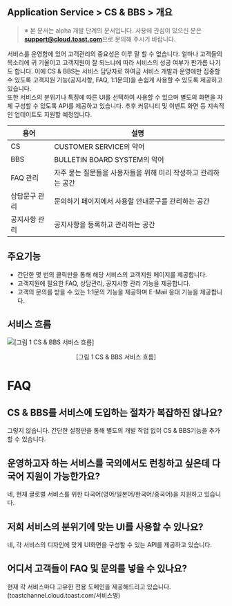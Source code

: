 ## Application Service > CS & BBS > 개요

> ※ 본 문서는 alpha 개발 단계의 문서입니다.
> 사용에 관심이 있으신 분은 **support@cloud.toast.com**으로 문의해 주시기 바랍니다.

서비스를 운영함에 있어 고객관리의 중요성은 이루 말 할 수 없습니다. 얼마나 고객들의 목소리에 귀 기울이고 고객지원이 잘 되느냐에 따라 서비스의 성공 여부가 판가름 나기도 합니다. 이에 CS & BBS는 서비스 담당자로 하여금 서비스 개발과 운영에만 집중할 수 있도록 고객지원 기능(공지사항, FAQ, 1:1문의)을 손쉽게 사용할 수 있도록 제공하고 있습니다.  
또한 서비스의 분위기나 특징에 따른 UI를 선택하여 사용할 수 있으며 별도의 화면을 자체 구성할 수 있도록 API를 제공하고 있습니다. 추후 커뮤니티 및 이벤트 화면 등 지속적인 업데이트도 지원할 예정입니다.  

|용어|	설명|
|---|---|
|CS|	CUSTOMER SERVICE의 약어|
|BBS|	BULLETIN BOARD SYSTEM의 약어|
|FAQ 관리|	자주 묻는 질문들을 사용자들을 위해 미리 작성하고 관리하는 공간|
|상담문구 관리|	문의하기 페이지에서 사용할 안내문구를 관리하는 공간|
|공지사항 관리|	공지사항을 등록하고 관리하는 공간|

## 주요기능

- 간단한 몇 번의 클릭만을 통해 해당 서비스의 고객지원 페이지를 제공합니다.
- 고객지원에 필요한 FAQ, 상담관리, 공지사항 관리 기능을 제공합니다.
- 고객의 문의를 받을 수 있는 1:1문의 기능을 제공하며 E-Mail 응대 기능을 제공합니다.

## 서비스 흐름

![[그림 1 CS & BBS 서비스 흐름]](http://static.toastoven.net/toastcloud/static/common/img/cms_img/launching/img_22.jpg)
<center>[그림 1 CS & BBS 서비스 흐름]</center>

# FAQ

## CS & BBS를 서비스에 도입하는 절차가 복잡하진 않나요?

그렇지 않습니다. 간단한 설정만을 통해 별도의 개발 작업 없이 CS & BBS기능을 추가 할 수 있습니다.

## 운영하고자 하는 서비스를 국외에서도 런칭하고 싶은데 다국어 지원이 가능한가요?

네, 현재 글로벌 서비스를 위한 다국어(영어/일본어/한국어/중국어)을 지원하고 있습니다.

## 저희 서비스의 분위기에 맞는 UI를 사용할 수 있나요?

네, 각 서비스의 디자인에 맞게 UI화면을 구성할 수 있는 API를 제공하고 있습니다.

## 어디서 고객들이 FAQ 및 문의를 넣을 수 있나요?

현재 각 서비스마다 고유한 전용 도메인을 제공해드리고 있습니다. (toastchannel.cloud.toast.com/서비스명)
